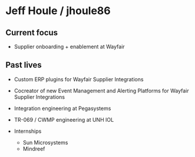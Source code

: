 # Jeff Houle / jhoule86

## Current focus
- Supplier onboarding + enablement at Wayfair

## Past lives

- Custom ERP plugins for Wayfair Supplier Integrations

- Cocreator of new Event Management and Alerting Platforms for Wayfair Supplier Integrations
  
- Integration engineering at Pegasystems

- TR-069 / CWMP engineering at UNH IOL

- Internships
  - Sun Microsystems
  - Mindreef
